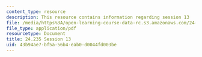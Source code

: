 ```yaml
---
content_type: resource
description: This resource contains information regarding session 13
file: /media/https%3A/open-learning-course-data-rc.s3.amazonaws.com/24-235j-philosophy-of-law-spring-2012/43b94ae7bf5a56b4eab0d0044fd003be_MIT24_235JS12_Session13.pdf
file_type: application/pdf
resourcetype: Document
title: 24.235 Session 13
uid: 43b94ae7-bf5a-56b4-eab0-d0044fd003be
---
```

